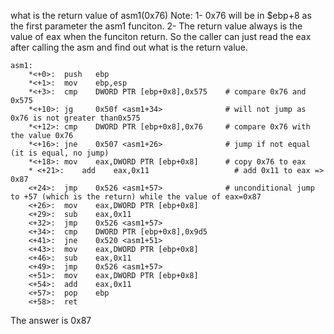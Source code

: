 what is the return value of asm1(0x76) 
Note: 
1- 0x76 will be in $ebp+8 as the first parameter the asm1 funciton. 
2- The return value always is the value of eax when the funciton return. So the caller can just read the eax
after calling the asm and find out what is the return value. 

```
asm1:
	*<+0>:	push   ebp
	*<+1>:	mov    ebp,esp
	*<+3>:	cmp    DWORD PTR [ebp+0x8],0x575    # compare 0x76 and 0x575
	*<+10>:	jg     0x50f <asm1+34>              # will not jump as 0x76 is not greater than0x575
	*<+12>:	cmp    DWORD PTR [ebp+0x8],0x76     # compare 0x76 with the value 0x76
	*<+16>:	jne    0x507 <asm1+26>              # jump if not equal (it is equal, no jump) 
	*<+18>:	mov    eax,DWORD PTR [ebp+0x8]      # copy 0x76 to eax
	* <+21>:	add    eax,0x11                   # add 0x11 to eax => 0x87
	<+24>:	jmp    0x526 <asm1+57>              # unconditional jump to +57 (which is the return) while the value of eax=0x87
	<+26>:	mov    eax,DWORD PTR [ebp+0x8]
	<+29>:	sub    eax,0x11
	<+32>:	jmp    0x526 <asm1+57>
	<+34>:	cmp    DWORD PTR [ebp+0x8],0x9d5
	<+41>:	jne    0x520 <asm1+51>
	<+43>:	mov    eax,DWORD PTR [ebp+0x8]
	<+46>:	sub    eax,0x11
	<+49>:	jmp    0x526 <asm1+57>
	<+51>:	mov    eax,DWORD PTR [ebp+0x8]
	<+54>:	add    eax,0x11
	<+57>:	pop    ebp
	<+58>:	ret    

```

The answer is 0x87
